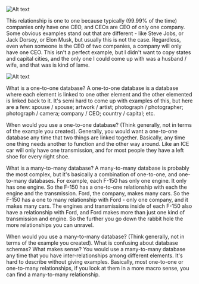 <!-- -->

![Alt text](schema_companies.jpg)

This relationship is one to one because typically (99.99% of the time) companies only have one CEO, and CEOs are CEO of only one company. Some obvious examples stand out that are different - like Steve Jobs, or Jack Dorsey, or Elon Musk, but usually this is not the case. Regardless, even when someone is the CEO of two companies, a company will only have one CEO. This isn't a perfect example, but I didn't want to copy states and capital cities, and the only one I could come up with was a husband / wife, and that was is kind of lame.

![Alt text](grocery_lists_items.jpg)

What is a one-to-one database?
A one-to-one database is a database where each element is linked to one other element and the other elemented is linked back to it. It's semi hard to come up with examples of this, but here are a few: spouse / spouse; artwork / artist; photograph / photographer; photograph / camera;  company / CEO; country / capital; etc.

When would you use a one-to-one database? (Think generally, not in terms of the example you created).
Generally, you would want a one-to-one database any time that two things are linked together. Basically, any time one thing needs another to function and the other way around. Like an ICE car will only have one transmission, and for most people they have a left shoe for every right shoe.

What is a many-to-many database?
A many-to-many database is probably the most complex, but it's basically a combination of one-to-one, and one-to-many databases. For example, each F-150 has only one engine. It only has one engine. So the F-150 has a one-to-one relationship with each the engine and the transmission. Ford, the company, makes many cars. So the F-150 has a one to many relationship with Ford - only one company, and it makes many cars. The engines and transmissions inside of each F-150 also have a relationship with Ford, and Ford makes more than just one kind of transmission and engine. So the further you go down the rabbit hole the more relationships you can unravel.

When would you use a many-to-many database? (Think generally, not in terms of the example you created).
What is confusing about database schemas? What makes sense?
You would use a many-to-many database any time that you have inter-relationships among different elements. It's hard to describe without giving examples. Basically, most one-to-one or one-to-many relationships, if you look at them in a more macro sense, you can find a many-to-many relationship.
